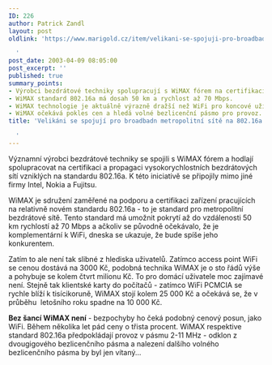```yaml
---
ID: 226
author: Patrick Zandl
layout: post
oldlink: 'https://www.marigold.cz/item/velikani-se-spojuji-pro-broadbadn-metropolitni-site-na-802-16a

  '
post_date: 2003-04-09 08:05:00
post_excerpt: ''
published: true
summary_points:
- Výrobci bezdrátové techniky spolupracují s WiMAX fórem na certifikaci 802.16a sítí.
- WiMAX standard 802.16a má dosah 50 km a rychlost až 70 Mbps.
- WiMAX technologie je aktuálně výrazně dražší než WiFi pro koncové uživatele.
- WiMAX očekává pokles cen a hledá volné bezlicenční pásmo pro provoz.
title: 'Velikáni se spojují pro broadbadn metropolitní sítě na 802.16a

  '
---
```


<p>
Významní výrobci bezdrátové techniky se spojili s WiMAX fórem a hodlají spolupracovat na certifikaci a propagaci vysokorychlostních bezdrátových sítí vzniklých na standardu 802.16a. K této iniciativě se připojily mimo jiné firmy Intel, Nokia a Fujitsu. </p>

<p>
WiMAX je sdružení zaměřené na podporu a certifikaci zařízení pracujících na relativně novém standardu 802.16a - to je standard pro metropolitní bezdrátové sítě. Tento standard má umožnit pokrytí až do vzdálenosti 50 km rychlostí až 70 Mbps a ačkoliv se původně očekávalo, že je komplementární k WiFi, dneska se ukazuje, že bude spíše jeho konkurentem. </p>

<p>
Zatím to ale není tak slibné z hlediska uživatelů. Zatímco access point WiFi se cenou dostává na 3000 Kč, podobná technika WiMAX je o sto řádů výše a pohybuje se kolem čtvrt milionu Kč. To pro domácí uživatele moc zajímavé není. Stejně tak klientské karty do počítačů - zatímco WiFi PCMCIA se rychle blíží k tisícikoruně, WiMAX stojí kolem 25 000 Kč a očekává se, že v průběhu&#160; letošního roku spadne na 10 000 Kč. </p>

<p>
<STRONG>Bez šancí WiMAX není</STRONG> - bezpochyby ho čeká podobný cenový posun, jako WiFi. Během několika let pád ceny o třista procent. WiMAX respektive standard 802.16a předpokládají provoz v pásmu 2-11 MHz - odklon z dvougigového bezlicenčního pásma a nalezení dalšího volného bezlicenčního pásma by byl jen vítaný...</p>